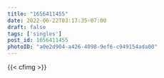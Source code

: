 ```yaml
---
title: "1656411455"
date: 2022-06-22T03:17:35-07:00
draft: false
tags: ['singles']
post_id: 1656411455
photoID: "a0e2d904-a426-4098-9ef6-c949154ada00"
---
```

{{< cfimg >}}